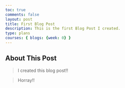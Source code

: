```yaml
---
toc: true
comments: false
layout: post
title: First Blog Post
description: This is the first Blog Post I created.
type: plans
courses: { blogs: {week: 0} }
---
```


## About This Post

> I created this blog post!! 

> Horray!!